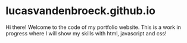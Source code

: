 # lucasvandenbroeck.github.io
Hi there!
Welcome to the code of my portfolio website. This is a work in progress where I will show my skills with html, javascript and css!

